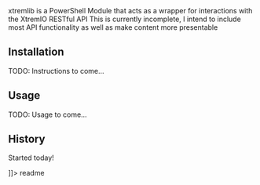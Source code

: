 <snippet>
  <content><![CDATA[
# ${1:xtremlib}
 
xtremlib is a PowerShell Module that acts as a wrapper for interactions with the XtremIO RESTful API
This is currently incomplete, I intend to include most API functionality as well as make content more presentable
 
## Installation
 
TODO: Instructions to come...
 
## Usage
 
TODO: Usage to come...
 
 
## History
 
Started today!
 

]]></content>
  <tabTrigger>readme</tabTrigger>
</snippet>